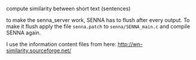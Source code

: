 compute similarity between short text (sentences)


to make the senna_server work, SENNA has to flush after every output. To make
it flush apply the file `senna.patch` to `senna/SENNA_main.c` and compile
SENNA again.

I use the information content files from here:
http://wn-similarity.sourceforge.net/